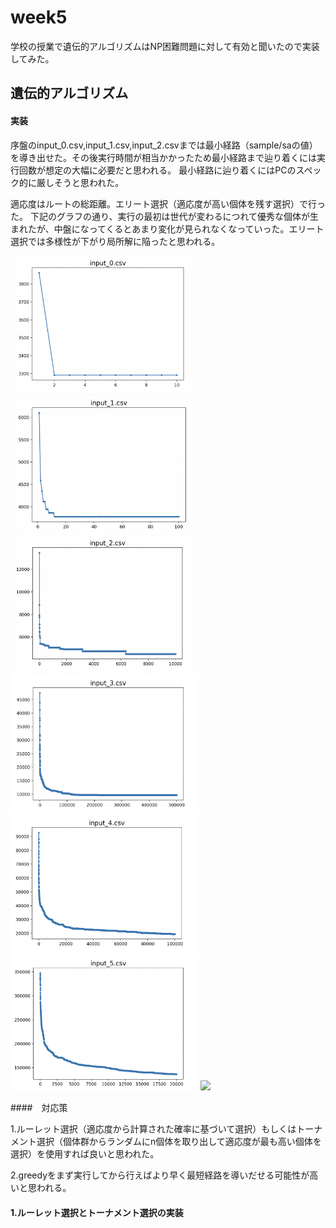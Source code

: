 # week5

学校の授業で遺伝的アルゴリズムはNP困難問題に対して有効と聞いたので実装してみた。

## 遺伝的アルゴリズム

#### 実装

序盤のinput_0.csv,input_1.csv,input_2.csvまでは最小経路（sample/saの値）を導き出せた。その後実行時間が相当かかったため最小経路まで辿り着くには実行回数が想定の大幅に必要だと思われる。
最小経路に辿り着くにはPCのスペック的に厳しそうと思われた。

適応度はルートの総距離。エリート選択（適応度が高い個体を残す選択）で行った。
下記のグラフの通り、実行の最初は世代が変わるにつれて優秀な個体が生まれたが、中盤になってくるとあまり変化が見られなくなっていった。エリート選択では多様性が下がり局所解に陥ったと思われる。

<img src="./output_image/image-0.png" width="300">
<img src="./output_image/image-1.png" width="300">
<img src="./output_image/image-2.png" width="300">
<img src="./output_image/image-3.png" width="300">
<img src="./output_image/image-4.png" width="300">
<img src="./output_image/image-5.png" width="300">
<img src="./output_image/image-6.png" width="300">

####　対応策

1.ルーレット選択（適応度から計算された確率に基づいて選択）もしくはトーナメント選択（個体群からランダムにn個体を取り出して適応度が最も高い個体を選択）を使用すれば良いと思われた。

2.greedyをまず実行してから行えばより早く最短経路を導いだせる可能性が高いと思われる。

#### 1.ルーレット選択とトーナメント選択の実装

